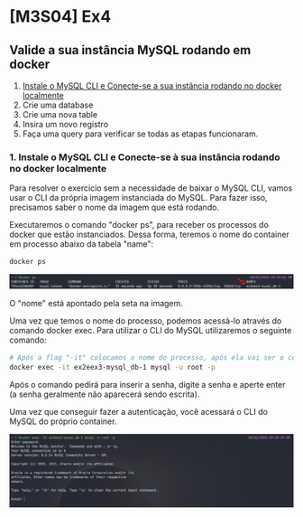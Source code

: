 # [M3S04] Ex4

## Valide a sua instância MySQL rodando em docker

1. [Instale o MySQL CLI e Conecte-se a sua instância rodando no docker localmente](#1-instale-o-mysql-cli-e-conecte-se-à-sua-instância-rodando-no-docker-localmente)
2. Crie uma database
3. Crie uma nova table
4. Insira um novo registro
5. Faça uma query para verificar se todas as etapas funcionaram.

### 1. Instale o MySQL CLI e Conecte-se à sua instância rodando no docker localmente

Para resolver o exercicio sem a necessidade de baixar o MySQL CLI, vamos usar o CLI da própria imagem instanciada do MySQL. Para fazer isso, precisamos saber o nome da imagem que está rodando.

Executaremos o comando "docker ps", para receber os processos do docker que estão instanciados. Dessa forma, teremos o nome do container em processo abaixo da tabela "name":

```bash
docker ps
```

<img title="Executando docker ps" alt="docker ps" src="./docker-ps.png">

O "nome" está apontado pela seta na imagem.

Uma vez que temos o nome do processo, podemos acessá-lo através do comando docker exec. Para utilizar o CLI do MySQL utilizaremos o seguinte comando: 


```bash
# Após a flag "-it" colocamos o nome do processo, após ela vai ser o comando, para inicializar o MySQL CLI. 
docker exec -it ex2eex3-mysql_db-1 mysql -u root -p
```

Após o comando pedirá para inserir a senha, digite a senha e aperte enter (a senha geralmente não aparecerá sendo escrita).

Uma vez que conseguir fazer a autenticação, você acessará o CLI do MySQL do próprio container.


<img title="Executando docker exec no mysql" alt="docker exec" src="./docker-exec.png">


